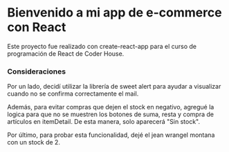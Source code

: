 # Bienvenido a mi app de e-commerce con React

Este proyecto fue realizado con create-react-app para el curso de programación de React de Coder House.

### Consideraciones

Por un lado, decidí utilizar la librería de sweet alert para ayudar a visualizar cuando no se confirma correctamente el mail.

Además, para evitar compras que dejen el stock en negativo, agregué la logica para que no se muestren los botones de suma, resta y compra de artículos en itemDetail. De esta manera, solo aparecerá "Sin stock".

Por último, para probar esta funcionalidad, dejé el jean wrangel montana con un stock de 2.
